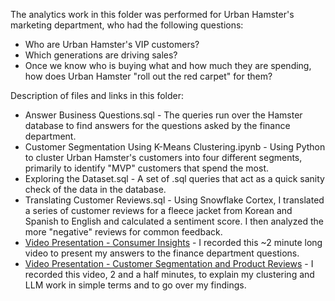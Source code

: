 The analytics work in this folder was performed for Urban Hamster's marketing department, who had the following questions:
- Who are Urban Hamster's VIP customers?
- Which generations are driving sales?
- Once we know who is buying what and how much they are spending, how does Urban Hamster "roll out the red carpet" for them?

Description of files and links in this folder:
- Answer Business Questions.sql - The queries run over the Hamster database to find answers for the questions asked by the finance department.
- Customer Segmentation Using K-Means Clustering.ipynb - Using Python to cluster Urban Hamster's customers into four different segments, primarily to identify "MVP" customers that spend the most.
- Exploring the Dataset.sql - A set of .sql queries that act as a quick sanity check of the data in the database.
- Translating Customer Reviews.sql - Using Snowflake Cortex, I translated a series of customer reviews for a fleece jacket from Korean and Spanish to English and calculated a sentiment score. I then analyzed the more "negative" reviews for common feedback.
- [Video Presentation - Consumer Insights](https://go.screenpal.com/watch/cT16YcnXI0U) - I recorded this ~2 minute long video to present my answers to the finance department questions.
- [Video Presentation - Customer Segmentation and Product Reviews](https://somup.com/cT1DrXL0iL) - I recorded this video, 2 and a half minutes, to explain my clustering and LLM work in simple terms and to go over my findings.
